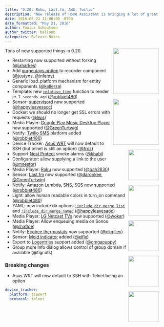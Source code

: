 ```yaml
---
title: "0.20: Roku, Last.fm, AWS, Twilio"
description: "New release of Home Assistant is bringing a lot of great goodies for everyone. New media players, template optoins and a lot more."
date: 2016-05-21 11:06:00 -0700
date_formatted: "May 21, 2016"
author: Paulus Schoutsen
author_twitter: balloob
categories: Release-Notes
---
```


<img src='https://brands.home-assistant.io/roku/icon.png' style='clear: right; margin-left: 5px; border:none; box-shadow: none; float: right; margin-bottom: 16px;' width='150' /><img src='https://brands.home-assistant.io/lastfm/icon.png' style='clear: right; margin-left: 5px; border:none; box-shadow: none; float: right; margin-bottom: 16px;' width='150' /><img src='https://brands.home-assistant.io/gpmdp/icon.png' srcset='https://brands.home-assistant.io/gpmdp/icon@2x.png 2x' style='clear: right; margin-left: 5px; border:none; box-shadow: none; float: right; margin-bottom: 16px;' width='100' /><img src='https://brands.home-assistant.io/twilio/icon.png' style='clear: right; margin-left: 5px; border:none; box-shadow: none; float: right; margin-bottom: 16px;' width='100' /><img src='/images/supported_brands/aws_lambda.png' style='clear: right; margin-left: 5px; border:none; box-shadow: none; float: right; margin-bottom: 16px;' width='100' /><img src='/images/supported_brands/aws_sns.png' style='clear: right; margin-left: 5px; border:none; box-shadow: none; float: right; margin-bottom: 16px;' width='100' /><img src='/images/supported_brands/aws_sqs.png' style='clear: right; margin-left: 5px; border:none; box-shadow: none; float: right; margin-bottom: 16px;' width='100' />

Tons of new supported things in 0.20.

- Restarting now supported without forking ([@jaharkes])
- Add [purge days option] to recorder component ([@justyns], [@infamy])
- Generic load_platform mechanism for entity components ([@kellerza])
- Template: new [`relative_time`] function to render ie. `7 seconds ago` ([@robbiet480])
- Sensor: [supervisord] now supported ([@happyleavesaoc])
- Docker: we should no longer get SSL errors with requests ([@lwis])
- Media Player: [Google Play Music Desktop Player] now supported ([@GreenTurtwig])
- Notify: [Twilio SMS] platform added ([@robbiet480])
- Device Tracker: [Asus WRT] will now default to SSH (but telnet is still an option) ([@froz])
- Support [Nest Protect] smoke alarms ([@khabi])
- Configurator: allow supplying a link to the user ([@mnestor])
- Media Player: [Roku] now supported ([@bah2830])
- Sensor: [Last.fm] now supported ([@darookee], [@GreenTurtwig])
- Notify: Amazon Lambda, SNS, SQS now supported ([@robbiet480])
- Light: allow human readable colors in turn_on command ([@robbiet480])
- YAML: new include dir options [`!include_dir_merge_list`] and [`!include_dir_merge_named`] ([@happyleavesaoc])
- Media Player: [LG Netcast TVs] now supported ([@wokar])
- Media Player: Allow enqueuing media on Sonos ([@shaftoe])
- Notify: [Ecobee thermostats] now supported ([@nkgilley])
- Sensor: [Mold indicator] added ([@xifle])
- Export to [Logentries] support added ([@omgapuppy])
- Group more info dialog allows control of group domain if available (@fignuts)

### Breaking changes

- Asus WRT will now default to SSH with Telnet being an option

```yaml
device_tracker:
  platform: asuswrt
  protocol: telnet
```

[@bah2830]: https://github.com/bah2830
[@darookee]: https://github.com/darookee
[@froz]: https://github.com/froz
[@GreenTurtwig]: https://github.com/GreenTurtwig
[@happyleavesaoc]: https://github.com/happyleavesaoc
[@infamy]: https://github.com/infamy
[@jaharkes]: https://github.com/jaharkes
[@justyns]: https://github.com/justyns
[@kellerza]: https://github.com/kellerza
[@khabi]: https://github.com/khabi
[@lwis]: https://github.com/lwis
[@mnestor]: https://github.com/mnestor
[@nkgilley]: https://github.com/nkgilley
[@omgapuppy]: https://github.com/omgapuppy
[@robbiet480]: https://github.com/robbiet480
[@shaftoe]: https://github.com/shaftoe
[@wokar]: https://github.com/wokar
[@xifle]: https://github.com/xifle
[`!include_dir_merge_list`]: /topics/splitting_configuration/#advanced-usage
[`!include_dir_merge_named`]: /topics/splitting_configuration/#advanced-usage
[`relative_time`]: /topics/templating/#home-assistant-template-extensions
[Asus WRT]: /integrations/asuswrt
[Ecobee thermostats]: /integrations/ecobee
[Google Play Music Desktop Player]: /integrations/gpmdp
[LG Netcast TVs]: /integrations/lg_netcast
[Logentries]: /integrations/logentries/
[mold indicator]: /integrations/mold_indicator/
[Nest Protect]: /integrations/nest#sensor
[purge days option]: /integrations/recorder/
[Roku]: /integrations/roku#media-player
[supervisord]: /integrations/supervisord
[Twilio SMS]: /integrations/twilio_sms
[Last.fm]: /integrations/lastfm
